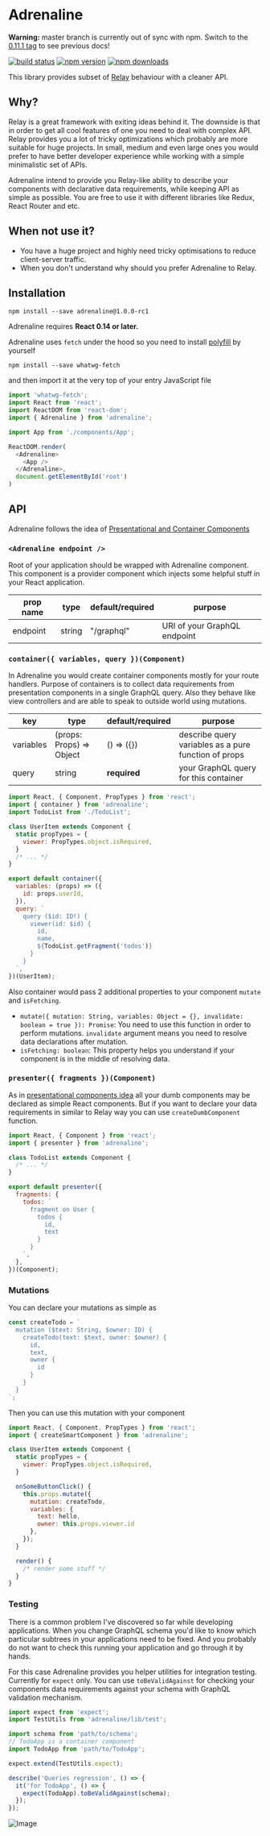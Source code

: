 # Adrenaline

**Warning:** master branch is currently out of sync with npm. Switch to the [0.11.1 tag](https://github.com/gyzerok/adrenaline/tree/v0.11.1) to see previous docs!

[![build status](https://img.shields.io/travis/gyzerok/adrenaline/master.svg?style=flat-square)](https://travis-ci.org/gyzerok/adrenaline)
[![npm version](https://img.shields.io/npm/v/adrenaline.svg?style=flat-square)](https://www.npmjs.com/package/adrenaline)
[![npm downloads](https://img.shields.io/npm/dm/adrenaline.svg?style=flat-square)](https://www.npmjs.com/package/adrenaline)

This library provides subset of [Relay](https://github.com/facebook/relay) behaviour with a cleaner API.

## Why?

Relay is a great framework with exiting ideas behind it. The downside is that in order to get all cool features of one you need to deal with complex API. Relay provides you a lot of tricky optimizations which probably are more suitable for huge projects. In small, medium and even large ones you would prefer to have better developer experience while working with a simple minimalistic set of APIs.

Adrenaline intend to provide you Relay-like ability to describe your components with declarative data requirements, while keeping API as simple as possible. You are free to use it with different libraries like Redux, React Router and etc.

## When not use it?

- You have a huge project and highly need tricky optimisations to reduce client-server traffic.
- When you don't understand why should you prefer Adrenaline to Relay.

## Installation

`npm install --save adrenaline@1.0.0-rc1`

Adrenaline requires **React 0.14 or later.**

Adrenaline uses `fetch` under the hood so you need to install [polyfill](https://github.com/github/fetch) by yourself

`npm install --save whatwg-fetch`

and then import it at the very top of your entry JavaScript file

```js
import 'whatwg-fetch';
import React from 'react';
import ReactDOM from 'react-dom';
import { Adrenaline } from 'adrenaline';

import App from './components/App';

ReactDOM.render(
  <Adrenaline>
    <App />
  </Adrenaline>,
  document.getElementById('root')
)
```

## API

Adrenaline follows the idea of [Presentational and Container Components](https://medium.com/@dan_abramov/smart-and-dumb-components-7ca2f9a7c7d0#.b5g7ctse2)

### `<Adrenaline endpoint />`

Root of your application should be wrapped with Adrenaline component. This component is a provider component which injects some helpful stuff in your React application.

prop name | type   | default/required | purpose
----------|--------|------------------|--------
endpoint  | string | "/graphql"       | URI of your GraphQL endpoint

### `container({ variables, query })(Component)`

In Adrenaline you would create container components mostly for your route handlers. Purpose of containers is to collect data requirements from presentation components in a single GraphQL query. Also they behave like view controllers and are able to speak to outside world using mutations.

key       | type                     | default/required | purpose
----------|--------------------------|------------------|--------
variables | (props: Props) => Object | () => ({})       | describe query variables as a pure function of props
query     | string                   | **required**     | your GraphQL query for this container


```javascript
import React, { Component, PropTypes } from 'react';
import { container } from 'adrenaline';
import TodoList from './TodoList';

class UserItem extends Component {
  static propTypes = {
    viewer: PropTypes.object.isRequired,
  }
  /* ... */
}

export default container({
  variables: (props) => ({
    id: props.userId,
  }),
  query: `
    query ($id: ID!) {
      viewer(id: $id) {
        id,
        name,
        ${TodoList.getFragment('todos')}
      }
    }
  `,
})(UserItem);
```

Also container would pass 2 additional properties to your component `mutate` and `isFetching`.

* `mutate({ mutation: String, variables: Object = {}, invalidate: boolean = true }): Promise`: You need to use this function in order to perform mutations. `invalidate` argument means you need to resolve data declarations after mutation.
* `isFetching: boolean`: This property helps you understand if your component is in the middle of resolving data.

### `presenter({ fragments })(Component)`

As in [presentational components idea](https://github.com/rackt/react-redux#dumb-components-are-unaware-of-redux) all your dumb components may be declared as simple React components. But if you want to declare your data requirements in similar to Relay way you can use `createDumbComponent` function.

```javascript
import React, { Component } from 'react';
import { presenter } from 'adrenaline';

class TodoList extends Component {
  /* ... */
}

export default presenter({
  fragments: {
    todos: `
      fragment on User {
        todos {
          id,
          text
        }
      }
    `,
  },
})(Component);
```

### Mutations

You can declare your mutations as simple as

```javascript
const createTodo = `
  mutation ($text: String, $owner: ID) {
    createTodo(text: $text, owner: $owner) {
      id,
      text,
      owner {
        id
      }
    }
  }
`;
```

Then you can use this mutation with your component

```javascript
import React, { Component, PropTypes } from 'react';
import { createSmartComponent } from 'adrenaline';

class UserItem extends Component {
  static propTypes = {
    viewer: PropTypes.object.isRequired,
  }

  onSomeButtonClick() {
    this.props.mutate({
      mutation: createTodo,
      variables: {
        text: hello,
        owner: this.props.viewer.id
      },
    });
  }

  render() {
    /* render some stuff */
  }
}
```

### Testing

There is a common problem I've discovered so far while developing applications. When you change GraphQL schema you'd like to know which particular subtrees in your applications need to be fixed. And you probably do not want to check this running your application and go through it by hands.

For this case Adrenaline provides you helper utilities for integration testing. Currently for `expect` only. You can use `toBeValidAgainst` for checking your components data requirements against your schema with GraphQL validation mechanism.

```js
import expect from 'expect';
import TestUtils from 'adrenaline/lib/test';

import schema from 'path/to/schema';
// TodoApp is a container component
import TodoApp from 'path/to/TodoApp';

expect.extend(TestUtils.expect);

describe('Queries regression', () => {
  it('for TodoApp', () => {
    expect(TodoApp).toBeValidAgainst(schema);
  });
});
```

![Image](https://raw.githubusercontent.com/gyzerok/adrenaline/master/images/resgression-example.png)
